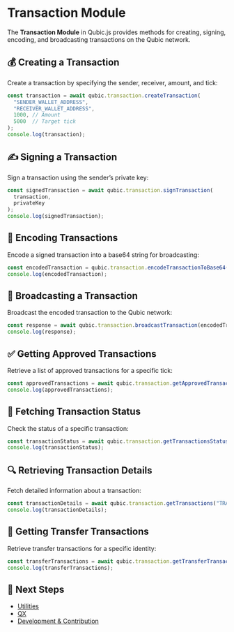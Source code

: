 # Transaction Module

The **Transaction Module** in Qubic.js provides methods for creating, signing, encoding, and broadcasting transactions on the Qubic network.

## 💰 Creating a Transaction

Create a transaction by specifying the sender, receiver, amount, and tick:

```javascript
const transaction = await qubic.transaction.createTransaction(
  "SENDER_WALLET_ADDRESS",
  "RECEIVER_WALLET_ADDRESS",
  1000, // Amount
  5000  // Target tick
);
console.log(transaction);
```

## ✍️ Signing a Transaction

Sign a transaction using the sender’s private key:

```javascript
const signedTransaction = await qubic.transaction.signTransaction(
  transaction,
  privateKey
);
console.log(signedTransaction);
```

## 🔐 Encoding Transactions

Encode a signed transaction into a base64 string for broadcasting:

```javascript
const encodedTransaction = qubic.transaction.encodeTransactionToBase64(signedTransaction);
console.log(encodedTransaction);
```

## 📡 Broadcasting a Transaction

Broadcast the encoded transaction to the Qubic network:

```javascript
const response = await qubic.transaction.broadcastTransaction(encodedTransaction);
console.log(response);
```

## ✅ Getting Approved Transactions

Retrieve a list of approved transactions for a specific tick:

```javascript
const approvedTransactions = await qubic.transaction.getApprovedTransactions(5000);
console.log(approvedTransactions);
```

## 📜 Fetching Transaction Status

Check the status of a specific transaction:

```javascript
const transactionStatus = await qubic.transaction.getTransactionsStatus("TRANSACTION_ID");
console.log(transactionStatus);
```

## 🔍 Retrieving Transaction Details

Fetch detailed information about a transaction:

```javascript
const transactionDetails = await qubic.transaction.getTransactions("TRANSACTION_ID");
console.log(transactionDetails);
```

## 🔄 Getting Transfer Transactions

Retrieve transfer transactions for a specific identity:

```javascript
const transferTransactions = await qubic.transaction.getTransferTransactions("IDENTITY");
console.log(transferTransactions);
```

## 📌 Next Steps
- [Utilities](utils.md)
- [QX](qx.md)
- [Development & Contribution](development.md)
